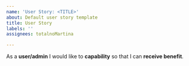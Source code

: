 ```yaml
---
name: 'User Story: <TITLE>'
about: Default user story template
title: User Story
labels: ''
assignees: totalnoMartina

---
```


As a **user/admin** I would like to **capability** so that I can **receive benefit**.
